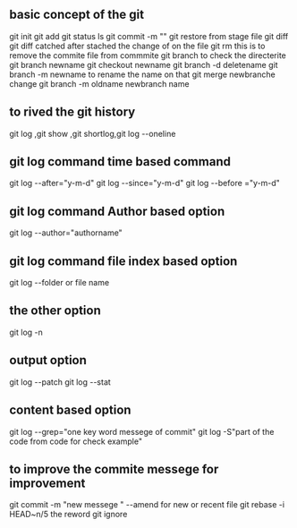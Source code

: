 ## basic concept of the git
git init
git add
git status
ls
git commit -m ""
git restore from stage file
git diff
git diff catched after stached the change of on the file
git rm this is to remove the commite file from commmite
git branch to check the directerite
git branch newname 
git checkout newname
git branch -d deletename
git branch -m newname to rename the name on that 
git merge newbranche change
git branch -m oldname newbranch name 
## to rived the git history 
git log ,git show ,git shortlog,git log --oneline
## git log command time based command 
git log  --after="y-m-d"
git log --since="y-m-d"
git log --before ="y-m-d"
## git log command Author based option 
git log --author="authorname"
## git log command file index based option 
git log --folder or file name 

## the other option
git log -n
## output option 
git log --patch
git log --stat
## content based option 
git log  --grep="one key word messege of commit"
git log -S"part of the code from code for check example"
## to improve the commite messege for improvement 
git commit -m "new messege " --amend for new or recent file 
git rebase -i HEAD~n/5 the reword
git ignore
